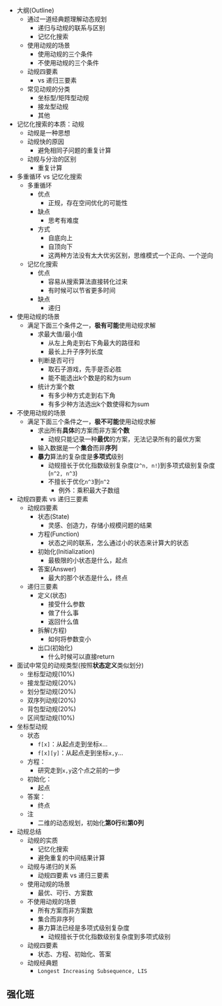 * 大纲(Outline)
  * 通过一道经典题理解动态规划
    * 递归与动规的联系与区别
    * 记忆化搜索
  * 使用动规的场景
    * 使用动规的三个条件
    * 不使用动规的三个条件
  * 动规四要素
    * vs 递归三要素
  * 常见动规的分类
    * 坐标型/矩阵型动规
    * 接龙型动规
    * 其他
* 记忆化搜索的本质：动规
  * 动规是一种思想
  * 动规快的原因
    * 避免相同子问题的重复计算
  * 动规与分治的区别
    * 重复计算
* 多重循环 vs 记忆化搜索
  * 多重循环
    * 优点
      * 正规，存在空间优化的可能性
    * 缺点
      * 思考有难度
    * 方式
      * 自底向上
      * 自顶向下
      * 这两种方法没有太大优劣区别，思维模式一个正向、一个逆向
  * 记忆化搜索
    * 优点
      * 容易从搜索算法直接转化过来
      * 有时候可以节省更多时间
    * 缺点
      * 递归
* 使用动规的场景
  * 满足下面三个条件之一，**极有可能**使用动规求解
    * 求最大值/最小值
      * 从左上角走到右下角最大的路径和
      * 最长上升子序列长度
    * 判断是否可行
      * 取石子游戏，先手是否必胜
      * 能不能选出k个数是的和为sum
    * 统计方案个数
      * 有多少种方式走到右下角
      * 有多少种方法选出k个数使得和为sum
* 不使用动规的场景
  * 满足下面三个条件之一，**极不可能**使用动规求解
    * 求出所有**具体**的方案而非方案**个数**
      * 动规只能记录一种**最优**的方案，无法记录所有的最优方案
    * 输入数据是一个**集合**而非**序列**
    * **暴力**算法的复杂度是**多项式**级别
      * 动规擅长于优化指数级别复杂度(`2^n, n!`)到多项式级别复杂度(`n^2, n^3`)
      * 不擅长于优化`n^3`到`n^2`
        * 例外：乘积最大子数组
* 动规四要素 vs 递归三要素
  * 动规四要素
    * 状态(State)
      * 灵感、创造力，存储小规模问题的结果
    * 方程(Function)
      * 状态之间的联系，怎么通过小的状态来计算大的状态
    * 初始化(Initialization)
      * 最极限的小状态是什么，起点
    * 答案(Answer)
      * 最大的那个状态是什么，终点
  * 递归三要素
    * 定义(状态)
      * 接受什么参数
      * 做了什么事
      * 返回什么值
    * 拆解(方程)
      * 如何将参数变小
    * 出口(初始化)
      * 什么时候可以直接return
* 面试中常见的动规类型(按照**状态定义**类似划分)
  * 坐标型动规(10%)
  * 接龙型动规(20%)
  * 划分型动规(20%)
  * 双序列动规(20%)
  * 背包型动规(20%)
  * 区间型动规(10%)
* 坐标型动规
  * 状态
    * `f[x]`：从起点走到坐标`x`...
    * `f[x][y]`：从起点走到坐标`x,y`...
  * 方程：
    * 研究走到`x,y`这个点之前的一步
  * 初始化：
    * 起点
  * 答案：
    * 终点
  * 注
    * 二维的动态规划，初始化**第0行**和**第0列**
* 动规总结
  * 动规的实质
    * 记忆化搜索
    * 避免重复的中间结果计算
  * 动规与递归的关系
    * 动规四要素 vs 递归三要素
  * 使用动规的场景
    * 最优、可行、方案数
  * 不使用动规的场景
    * 所有方案而非方案数
    * 集合而非序列
    * 暴力算法已经是多项式级别复杂度
      * 动规擅长于优化指数级别复杂度到多项式级别
  * 动规四要素
    * 状态、方程、初始化、答案
  * 动规经典题
    * `Longest Increasing Subsequence, LIS`

## 强化班
